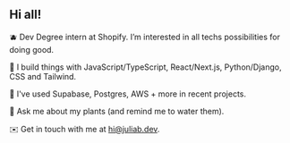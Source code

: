 ## Hi all!

🫐 Dev Degree intern at Shopify. I’m interested in all techs possibilities for doing good.

🍊 I build things with JavaScript/TypeScript, React/Next.js, Python/Django, CSS and Tailwind.

🥝 I've used Supabase, Postgres, AWS + more in recent projects.

<!-- 🍓 I’m currently learning about Ruby. -->
  
🌼 Ask me about my plants (and remind me to water them).  

✉️ Get in touch with me at <a href="mailto:hi@juliab.dev" target="_blank">hi@juliab.dev.</a>

<!-- Need a website? <a href="https://juliab.dev/work-with-me" target="_blank">Let's work together!</a>  -->

<!-- <table>
<tr>
<td>
<img src="https://github-readme-stats-futbrc7ar-dejmedus.vercel.app/api?username=dejmedus&show_icons=true&count_private=true&hide_border=true" align="center"/>
</td>
<td>
<img src="https://github-readme-stats-futbrc7ar-dejmedus.vercel.app/api/top-langs/?username=dejmedus&hide=jupyter%20notebook" alt="Most used language graph" align="center"/>
</td>
</tr>
</table> -->


